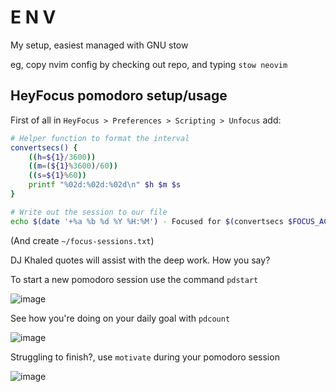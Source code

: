 # E N V

My setup, easiest managed with GNU stow

eg, copy nvim config by checking out repo, and typing `stow neovim`

## HeyFocus pomodoro setup/usage

First of all in `HeyFocus > Preferences > Scripting > Unfocus` add:
```bash
# Helper function to format the interval
convertsecs() {
    ((h=${1}/3600))
    ((m=(${1}%3600)/60))
    ((s=${1}%60))
    printf "%02d:%02d:%02d\n" $h $m $s
}

# Write out the session to our file
echo $(date '+%a %b %d %Y %H:%M') - Focused for $(convertsecs $FOCUS_ACTUAL_INTERVAL) >> ~/focus-sessions.txt
```

(And create `~/focus-sessions.txt`)

DJ Khaled quotes will assist with the deep work. How you say?

To start a new pomodoro session use the command `pdstart`

![image](https://user-images.githubusercontent.com/5814512/33393201-5037adc6-d536-11e7-9aee-9f9eb72cf771.png)

See how you're doing on your daily goal with `pdcount`

![image](https://user-images.githubusercontent.com/5814512/33393213-5b7d2080-d536-11e7-8c26-ee864bcbe3cb.png)

Struggling to finish?, use `motivate` during your pomodoro session

![image](https://user-images.githubusercontent.com/5814512/33393233-73b318e4-d536-11e7-9f76-1d92ab633ef0.png)
